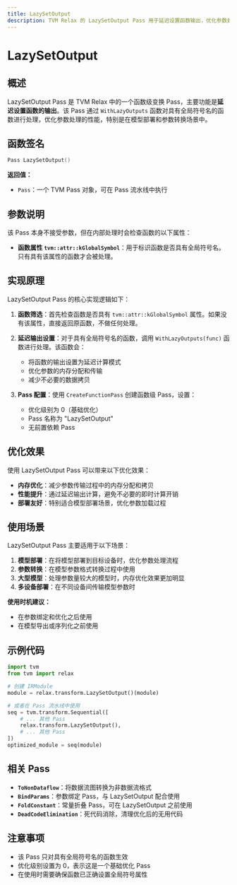 ```yaml
---
title: LazySetOutput
description: TVM Relax 的 LazySetOutput Pass 用于延迟设置函数输出，优化参数处理性能。
---
```


# LazySetOutput

## 概述

LazySetOutput Pass 是 TVM Relax 中的一个函数级变换 Pass，主要功能是**延迟设置函数的输出**。该 Pass 通过 `WithLazyOutputs` 函数对具有全局符号名的函数进行处理，优化参数处理的性能，特别是在模型部署和参数转换场景中。

## 函数签名

```cpp
Pass LazySetOutput()
```

**返回值：**
- `Pass`：一个 TVM Pass 对象，可在 Pass 流水线中执行

## 参数说明

该 Pass 本身不接受参数，但在内部处理时会检查函数的以下属性：

- **函数属性 `tvm::attr::kGlobalSymbol`**：用于标识函数是否具有全局符号名。只有具有该属性的函数才会被处理。

## 实现原理

LazySetOutput Pass 的核心实现逻辑如下：

1. **函数筛选**：首先检查函数是否具有 `tvm::attr::kGlobalSymbol` 属性。如果没有该属性，直接返回原函数，不做任何处理。

2. **延迟输出设置**：对于具有全局符号名的函数，调用 `WithLazyOutputs(func)` 函数进行处理。该函数会：
   - 将函数的输出设置为延迟计算模式
   - 优化参数的内存分配和传输
   - 减少不必要的数据拷贝

3. **Pass 配置**：使用 `CreateFunctionPass` 创建函数级 Pass，设置：
   - 优化级别为 0（基础优化）
   - Pass 名称为 "LazySetOutput"
   - 无前置依赖 Pass

## 优化效果

使用 LazySetOutput Pass 可以带来以下优化效果：

- **内存优化**：减少参数传输过程中的内存分配和拷贝
- **性能提升**：通过延迟输出计算，避免不必要的即时计算开销
- **部署友好**：特别适合模型部署场景，优化参数加载过程

## 使用场景

LazySetOutput Pass 主要适用于以下场景：

1. **模型部署**：在将模型部署到目标设备时，优化参数处理流程
2. **参数转换**：在模型参数格式转换过程中使用
3. **大型模型**：处理参数量较大的模型时，内存优化效果更加明显
4. **多设备部署**：在不同设备间传输模型参数时

**使用时机建议：**
- 在参数绑定和优化之后使用
- 在模型导出或序列化之前使用

## 示例代码

```python
import tvm
from tvm import relax

# 创建 IRModule
module = relax.transform.LazySetOutput()(module)

# 或者在 Pass 流水线中使用
seq = tvm.transform.Sequential([
    # ... 其他 Pass
    relax.transform.LazySetOutput(),
    # ... 其他 Pass
])
optimized_module = seq(module)
```

## 相关 Pass

- **`ToNonDataflow`**：将数据流图转换为非数据流格式
- **`BindParams`**：参数绑定 Pass，与 LazySetOutput 配合使用
- **`FoldConstant`**：常量折叠 Pass，可在 LazySetOutput 之前使用
- **`DeadCodeElimination`**：死代码消除，清理优化后的无用代码

## 注意事项

- 该 Pass 只对具有全局符号名的函数生效
- 优化级别设置为 0，表示这是一个基础优化 Pass
- 在使用时需要确保函数已正确设置全局符号属性